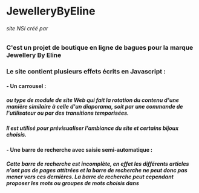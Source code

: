 # JewelleryByEline
###### site NSI créé par 
### C'est un projet de boutique en ligne de bagues pour la marque Jewellery By Eline  
### Le site contient  plusieurs effets écrits en Javascript :
#### - Un carrousel :
##### ou type de module de site Web qui fait la rotation du contenu d'une manière similaire à celle d'un diaporama, soit par une commande de l'utilisateur ou par des transitions temporisées.
##### Il est utilisé pour prévisualiser l'ambiance du site et certains bijoux choisis.

#### - Une barre de recherche avec saisie semi-automatique :
##### Cette barre de recherche est incomplète, en effet les différents articles n'ont pas de pages attitrées et la barre de recherche ne peut donc pas mener vers ces dernières. La barre de recherche peut cependant proposer les mots ou groupes de mots choisis dans 

